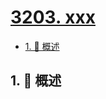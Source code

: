 # [3203. xxx](https://github.com/Tdahuyou/TNotes.leetcode/tree/main/notes/3203.%20xxx)

<!-- region:toc -->

- [1. 📝 概述](#1--概述)

<!-- endregion:toc -->

## 1. 📝 概述
